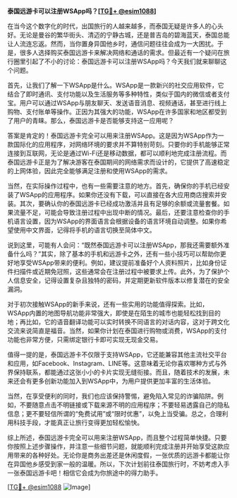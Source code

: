 **泰国远游卡可以注册WSApp吗？[[TG💪+ @esim1088](https://t.me/s/esim1088)]**

在当今这个数字化的时代，出国旅行的人越来越多，而泰国无疑是许多人的心头好。无论是曼谷的繁华街头、清迈的宁静古城，还是普吉岛的碧海蓝天，泰国总能让人流连忘返。然而，当你置身异国他乡时，通信问题往往会成为一大困扰。于是，很多人选择购买泰国远游卡来解决网络和通话的需求。但最近有一个疑问在旅行圈里引起了不小的讨论：泰国远游卡可以注册WSApp吗？今天我们就来聊聊这个问题。

首先，让我们了解一下WSApp是什么。WSApp是一款新兴的社交应用软件，它结合了即时通讯、支付功能以及生活服务等多种特性，类似于国内的微信或者支付宝。用户可以通过WSApp与朋友聊天、发送语音消息、视频通话，甚至进行线上购物、支付账单等操作。正因为其强大的功能，WSApp在许多国家和地区都受到了用户的青睐。那么，泰国远游卡是否能够支持这一应用呢？

答案是肯定的！泰国远游卡完全可以用来注册WSApp。这是因为WSApp作为一款国际化的应用程序，对网络环境的要求并不算特别苛刻。只要你的手机能够正常连接到互联网，无论是通过Wi-Fi还是移动数据，都可以顺利地完成注册流程。而泰国远游卡正是为了解决游客在泰国期间的网络需求而设计的，它提供了高速稳定的上网体验，因此完全能够满足注册和使用WSApp的需求。

当然，在实际操作过程中，也有一些需要注意的地方。首先，确保你的手机已经安装了WSApp的应用程序。如果你还没有下载，可以直接在各大应用商店搜索并安装。其次，要确认你的泰国远游卡已经成功激活并且有足够的余额或流量套餐。如果流量不足，可能会导致注册过程中出现中断的情况。最后，还要注意检查你的手机语言设置，因为WSApp的界面语言会根据设备的语言环境自动调整。如果你希望使用中文界面，记得将手机的语言切换至简体中文。

说到这里，可能有人会问：“既然泰国远游卡可以注册WSApp，那我还需要额外准备什么吗？”其实，除了基本的手机和远游卡之外，还有一些小技巧可以帮助你更好地享受WSApp带来的便利。例如，建议提前准备好个人资料照片，比如身份证件扫描件或近期免冠照，这些通常会在注册过程中被要求上传。此外，为了保护个人信息安全，记得设置复杂且独特的密码，并定期更新软件版本以修复潜在的安全漏洞。

对于初次接触WSApp的新手来说，还有一些实用的功能值得探索。比如，WSApp内置的地图导航功能非常强大，即使是在陌生的城市也能轻松找到目的地；再比如，它的语音翻译功能可以实时转换不同语言的对话内容，这对于跨文化交流来说简直是福音。当然，如果你计划在泰国进行购物或消费，WSApp的支付功能也非常方便，只需绑定银行卡即可实现无现金交易。

值得一提的是，泰国远游卡不仅限于支持WSApp，它还能兼容其他主流社交平台和应用，如Facebook、Instagram、LINE等。这意味着无论你喜欢哪种方式与外界保持联系，都能通过这张小小的卡片实现无缝衔接。而且，随着技术的发展，未来还会有更多创新功能加入到WSApp中，为用户提供更加丰富的生活体验。

当然，在享受便利的同时，我们也应该保持警惕，避免陷入常见的诈骗陷阱。例如，不要随意点击不明链接或下载来源不明的应用程序；不要轻易透露自己的隐私信息；更不要轻信所谓的“免费试用”或“限时优惠”，以免上当受骗。总之，合理利用科技手段，才能真正让旅行变得更加轻松愉快。

综上所述，泰国远游卡完全可以用来注册WSApp，而且整个过程简单快捷。只要你按照上述步骤操作，并注意一些细节问题，就能顺利完成注册并开始享受这款应用带来的各种好处。无论你是商务出差还是休闲度假，一张优质的远游卡都能让你在异国他乡感受到家一般的温暖。所以，下次计划前往泰国旅行时，不妨考虑入手一张泰国远游卡吧！相信它会成为你旅途中的得力助手。

[[TG💪+ @esim1088](https://t.me/s/esim1088) ![Image](https://i.postimg.cc/4NQfJmqS/Snipaste-2025-05-13-00-14-12.png)]
